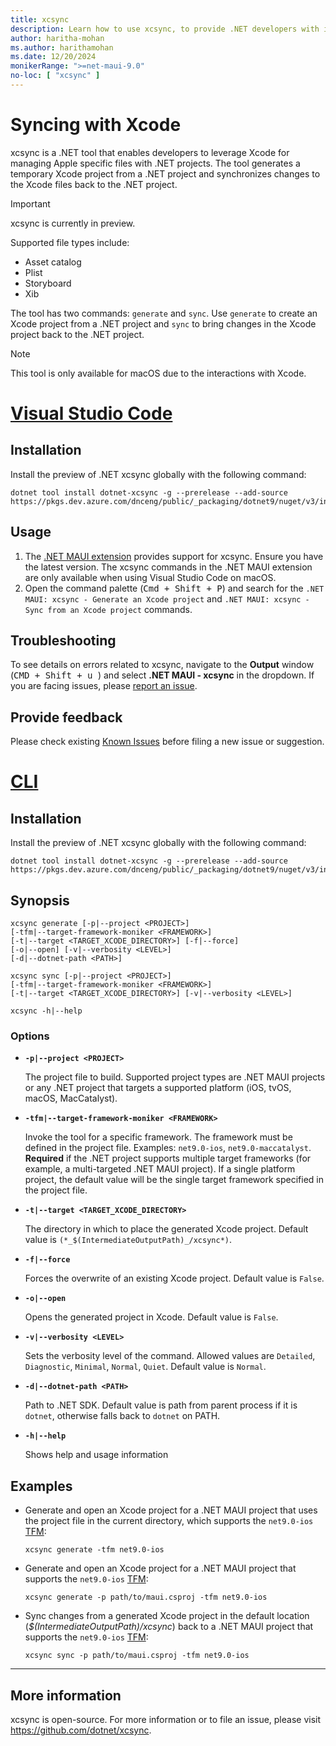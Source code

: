```yaml
---
title: xcsync
description: Learn how to use xcsync, to provide .NET developers with improved support for editing Apple specific files.
author: haritha-mohan
ms.author: harithamohan
ms.date: 12/20/2024
monikerRange: ">=net-maui-9.0"
no-loc: [ "xcsync" ]
---
```


# Syncing with Xcode

xcsync is a .NET tool that enables developers to leverage Xcode for managing Apple specific files with .NET projects. The tool generates a temporary Xcode project from a .NET project and synchronizes changes to the Xcode files back to the .NET project.

> [!IMPORTANT]
> xcsync is currently in preview.

Supported file types include:

- Asset catalog
- Plist
- Storyboard
- Xib

The tool has two commands: `generate` and `sync`. Use `generate` to create an Xcode project from a .NET project and `sync` to bring changes in the Xcode project back to the .NET project.

> [!NOTE]
> This tool is only available for macOS due to the interactions with Xcode.

<!-- markdownlint-disable MD025 -->
# [Visual Studio Code](#tab/visual-studio-code)
<!-- markdownlint-enable MD025 -->

## Installation

Install the preview of .NET xcsync globally with the following command:

```dotnetcli
dotnet tool install dotnet-xcsync -g --prerelease --add-source https://pkgs.dev.azure.com/dnceng/public/_packaging/dotnet9/nuget/v3/index.json
```

## Usage

1. The [.NET MAUI extension](https://aka.ms/mauidevkit-marketplace) provides support for xcsync. Ensure you have the latest version. The xcsync commands in the .NET MAUI extension are only available when using Visual Studio Code on macOS.
2. Open the command palette (<kbd>Cmd + Shift + P</kbd>) and search for the `.NET MAUI: xcsync - Generate an Xcode project` and `.NET MAUI: xcsync - Sync from an Xcode project` commands.

## Troubleshooting

To see details on errors related to xcsync, navigate to the **Output** window (<kbd>CMD + Shift + u </kbd>) and select **.NET MAUI - xcsync** in the dropdown. If you are facing issues, please [report an issue](#provide-feedback).

## Provide feedback

Please check existing [Known Issues](https://github.com/dotnet/xcsync/issues) before filing a new issue or suggestion.

<!-- markdownlint-disable MD025 -->
# [CLI](#tab/cli)
<!-- markdownlint-enable MD025 -->

## Installation

Install the preview of .NET xcsync globally with the following command:

```dotnetcli
dotnet tool install dotnet-xcsync -g --prerelease --add-source https://pkgs.dev.azure.com/dnceng/public/_packaging/dotnet9/nuget/v3/index.json
```

## Synopsis

```dotnetcli
xcsync generate [-p|--project <PROJECT>]
[-tfm|--target-framework-moniker <FRAMEWORK>]
[-t|--target <TARGET_XCODE_DIRECTORY>] [-f|--force]
[-o|--open] [-v|--verbosity <LEVEL>]
[-d|--dotnet-path <PATH>]

xcsync sync [-p|--project <PROJECT>]
[-tfm|--target-framework-moniker <FRAMEWORK>]
[-t|--target <TARGET_XCODE_DIRECTORY>] [-v|--verbosity <LEVEL>]

xcsync -h|--help
```

### Options

- **`-p|--project <PROJECT>`**

    The project file to build. Supported project types are .NET MAUI projects or any .NET project that targets a supported platform (iOS, tvOS, macOS, MacCatalyst).
- **`-tfm|--target-framework-moniker <FRAMEWORK>`**

    Invoke the tool for a specific framework. The framework must be defined in the project file. Examples: `net9.0-ios`, `net9.0-maccatalyst`. **Required** if the .NET project supports multiple target frameworks (for example, a multi-targeted .NET MAUI project). If a single platform project, the default value will be the single target framework specified in the project file.
- **`-t|--target <TARGET_XCODE_DIRECTORY>`**

    The directory in which to place the generated Xcode project. Default value is `(*_$(IntermediateOutputPath)_/xcsync*)`.
- **`-f|--force`**

    Forces the overwrite of an existing Xcode project. Default value is `False`.
- **`-o|--open`**

    Opens the generated project in Xcode. Default value is `False`.
- **`-v|--verbosity <LEVEL>`**

    Sets the verbosity level of the command. Allowed values are `Detailed`, `Diagnostic`, `Minimal`, `Normal`, `Quiet`. Default value is `Normal`.
- **`-d|--dotnet-path <PATH>`**

    Path to .NET SDK. Default value is path from parent process if it is `dotnet`, otherwise falls back to `dotnet` on PATH.
- **`-h|--help`**

    Shows help and usage information

## Examples

- Generate and open an Xcode project for a .NET MAUI project that uses the project file in the current directory, which supports the `net9.0-ios` [TFM](/dotnet/standard/frameworks):

    ```dotnetcli
    xcsync generate -tfm net9.0-ios
    ```

- Generate and open an Xcode project for a .NET MAUI project that supports the `net9.0-ios` [TFM](/dotnet/standard/frameworks):

    ```dotnetcli
    xcsync generate -p path/to/maui.csproj -tfm net9.0-ios
    ```

- Sync changes from a generated Xcode project in the default location (*_$(IntermediateOutputPath)_/xcsync*) back to a .NET MAUI project that supports the `net9.0-ios` [TFM](/dotnet/standard/frameworks):

    ```dotnetcli
    xcsync sync -p path/to/maui.csproj -tfm net9.0-ios
    ```

---

## More information

xcsync is open-source. For more information or to file an issue, please visit <https://github.com/dotnet/xcsync>.
